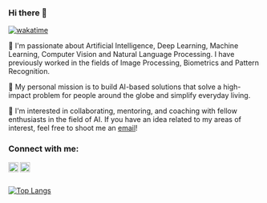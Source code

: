 ### Hi there 👋

<!--START_SECTION:waka-->
[![wakatime](https://wakatime.com/badge/user/ffe34524-ad67-4cfb-92f9-51f9a9fee253.svg)](https://wakatime.com/@ffe34524-ad67-4cfb-92f9-51f9a9fee253)
<!--END_SECTION:waka-->

🔭 I'm passionate about Artificial Intelligence, Deep Learning, Machine Learning, Computer Vision and Natural Language Processing. I have previously worked in the fields of Image Processing, Biometrics and Pattern Recognition.

💬 My personal mission is to build AI-based solutions that solve a high-impact problem for people around the globe and simplify everyday living.

👯 I'm interested in collaborating, mentoring, and coaching with fellow enthusiasts in the field of AI. If you have an idea related to my areas of interest, feel free to shoot me an [email](anandchauhan8791@gmail.com)!

<!--
**anandchauhan21/anandchauhan21** is a ✨ _special_ ✨ repository because its `README.md` (this file) appears on your GitHub profile.

Here are some ideas to get you started:

- 🔭 I’m currently working on ...
- 🌱 I’m currently learning ...
- 👯 I’m looking to collaborate on ...
- 🤔 I’m looking for help with ...
- 💬 Ask me about ...
- 📫 How to reach me: ...
- 😄 Pronouns: ...
- ⚡ Fun fact: ...
-->
### Connect with me:

<a href="https://www.linkedin.com/in/anandchauhan21/">
  <img align="left" alt="Anand's LinkedIn" width="20px" height="20px" src="https://cdn.icon-icons.com/icons2/1753/PNG/512/iconfinder-social-media-applications-14linkedin-4102586_113786.png" />
</a>

</a>
<a href="https://twitter.com/anand_chauhan21">
  <img align="left" alt="Anand's Twitter" width="20px" height="20px" src="https://cdn.icon-icons.com/icons2/1753/PNG/512/iconfinder-social-media-applications-6twitter-4102580_113802.png" />
</a>
<br/>
<br/>

[![Top Langs](https://github-readme-stats.vercel.app/api/top-langs/?username=anandchauhan21&layout=compact)](#) 
<br/>
<!--
🔵 **Connect with me:**
[![Follow](https://img.shields.io/twitter/follow/anand_chauhan21?style=social)](https://twitter.com/anand_chauhan21)
[![LinkedIn](https://img.shields.io/badge/LinkedIn-0077B5?style=for-the-badge&style=social&logo=linkedin&logoColor=white)](https://www.linkedin.com/in/anandchauhan21/)

[![Facebook](https://img.shields.io/badge/Facebook-1877F2?style=for-the-badge&style=social&logo=facebook&logoColor=white)](http://facebook.com/dataprofessor/)
[![Instagram](https://img.shields.io/badge/Instagram-E4405F?style=for-the-badge&style=social&logo=instagram&logoColor=white)](https://www.instagram.com/data.professor/)

https://github.com/anuraghazra/github-readme-stats
-->




<!--
[![willianrod's wakatime stats](https://github-readme-stats.vercel.app/api/wakatime?username=anandchauhan21)](https://github.com/anuraghazra/github-readme-stats)



![Anurag's GitHub stats](https://github-readme-stats.vercel.app/api?username=anandchauhan21&show_icons=true&theme=radical)



[![willianrod's wakatime stats](https://github-readme-stats.vercel.app/api/wakatime?username=anandchauhan21)](https://github.com/anuraghazra/github-readme-stats)


<a href="https://github.com/anuraghazra/github-readme-stats">
  <img align="center" src="https://github-readme-stats.vercel.app/api/pin/?username=anuraghazra&repo=github-readme-stats" />
</a>
<a href="https://github.com/anuraghazra/convoychat">
  <img align="center" src="https://github-readme-stats.vercel.app/api/pin/?username=anuraghazra&repo=convoychat" />
</a>
-->
